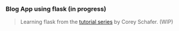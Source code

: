 ### Blog App using flask (in progress)

> Learning flask from the [tutorial series](https://www.youtube.com/playlist?list=PL-osiE80TeTs4UjLw5MM6OjgkjFeUxCYH)  by Corey Schafer.
(WIP)
